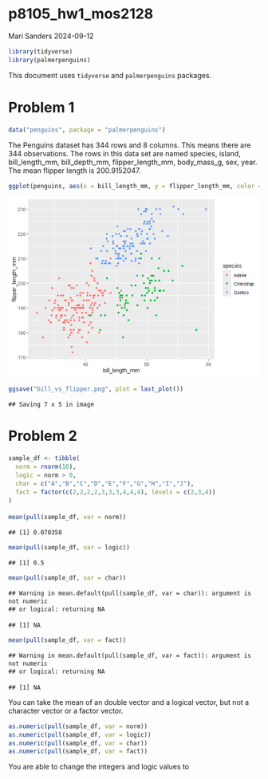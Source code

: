 p8105_hw1_mos2128
================
Mari Sanders
2024-09-12

``` r
library(tidyverse)
library(palmerpenguins)
```

This document uses `tidyverse` and `palmerpenguins` packages.

# Problem 1

``` r
data("penguins", package = "palmerpenguins") 
```

The Penguins dataset has 344 rows and 8 columns. This means there are
344 observations. The rows in this data set are named species, island,
bill_length_mm, bill_depth_mm, flipper_length_mm, body_mass_g, sex,
year. The mean flipper length is 200.9152047.

``` r
ggplot(penguins, aes(x = bill_length_mm, y = flipper_length_mm, color = species)) + geom_point()
```

![](p8105_hw1_mos2128_files/figure-gfm/unnamed-chunk-3-1.png)<!-- -->

``` r
ggsave("bill_vs_flipper.png", plot = last_plot())
```

    ## Saving 7 x 5 in image

# Problem 2

``` r
sample_df <- tibble(
  norm = rnorm(10), 
  logic = norm > 0, 
  char = c("A","B","C","D","E","F","G","H","I","J"),
  fact = factor(c(2,2,2,2,3,3,3,4,4,4), levels = c(2,3,4))
)

mean(pull(sample_df, var = norm))
```

    ## [1] 0.070358

``` r
mean(pull(sample_df, var = logic))
```

    ## [1] 0.5

``` r
mean(pull(sample_df, var = char))
```

    ## Warning in mean.default(pull(sample_df, var = char)): argument is not numeric
    ## or logical: returning NA

    ## [1] NA

``` r
mean(pull(sample_df, var = fact))
```

    ## Warning in mean.default(pull(sample_df, var = fact)): argument is not numeric
    ## or logical: returning NA

    ## [1] NA

You can take the mean of an double vector and a logical vector, but not
a character vector or a factor vector.

``` r
as.numeric(pull(sample_df, var = norm))
as.numeric(pull(sample_df, var = logic))
as.numeric(pull(sample_df, var = char))
as.numeric(pull(sample_df, var = fact))
```

You are able to change the integers and logic values to

